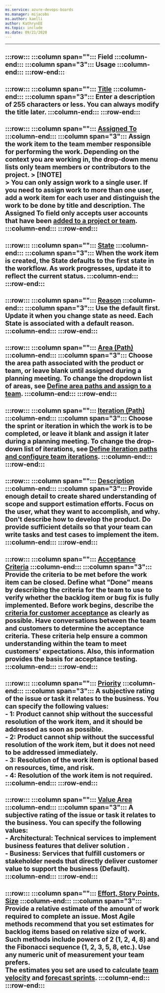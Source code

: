 ```yaml
---
ms.service: azure-devops-boards
ms.manager: mijacobs
ms.author: kaelli
author: KathrynEE
ms.topic: include
ms.date: 09/21/2020
---
```



---
:::row:::
   :::column span="":::
      **Field**
   :::column-end:::
   :::column span="3":::
      **Usage**
   :::column-end:::
:::row-end:::
---
:::row:::
   :::column span="":::
      [Title](../queries/titles-ids-descriptions.md)
   :::column-end:::
   :::column span="3":::
      Enter a description of 255 characters or less. You can always modify the title later.
   :::column-end:::
:::row-end:::
---
:::row:::
   :::column span="":::
      [Assigned To](../queries/query-by-workflow-changes.md)
   :::column-end:::
   :::column span="3":::
      Assign the work item to the team member responsible for performing the work. Depending on the context you are working in, the drop-down menu lists only team members or contributors to the project.
      > [!NOTE]  
      > You can only assign work to a single user. If you need to assign work to more than one user, add a work item for each user and distinguish the work to be done by title and description. The Assigned To field only accepts user accounts that have been [added to a project or team](../../organizations/security/add-users-team-project.md). 
   :::column-end:::
:::row-end:::
---
:::row:::
   :::column span="":::
      [State](../queries/query-by-workflow-changes.md)
   :::column-end:::
   :::column span="3":::
      When the work item is created, the State defaults to the first state in the workflow. As work progresses, update it to reflect the current status. 
   :::column-end:::
:::row-end:::
---
:::row:::
   :::column span="":::
      [Reason](../queries/query-by-workflow-changes.md)
   :::column-end:::
   :::column span="3":::
      Use the default first. Update it when you change state as need. Each State is associated with a default reason. 
   :::column-end:::
:::row-end:::
---
:::row:::
   :::column span="":::
      [Area (Path)](../queries/query-by-area-iteration-path.md)
   :::column-end:::
   :::column span="3":::
      Choose the area path associated with the product or team, or leave blank until assigned during a planning meeting. To change the dropdown list of areas, see [Define area paths and assign to a team](../../organizations/settings/set-area-paths.md).
   :::column-end:::
:::row-end:::
---
:::row:::
   :::column span="":::
      [Iteration (Path)](../queries/query-by-workflow-changes.md)
   :::column-end:::
   :::column span="3":::
      Choose the sprint or iteration in which the work is to be completed, or leave it blank and assign it later during a planning meeting. To change the drop-down list of iterations, see [Define iteration paths and configure team iterations](../../organizations/settings/set-iteration-paths-sprints.md).
   :::column-end:::
:::row-end:::
---
:::row:::
   :::column span="":::
      [Description](../queries/titles-ids-descriptions.md)
   :::column-end:::
   :::column span="3":::
      Provide enough detail to create shared understanding of scope and support estimation efforts. Focus on the user, what they want to accomplish, and why. Don't describe how to develop the product. Do provide sufficient details so that your team can write tasks and test cases to implement the item.
   :::column-end:::
:::row-end:::
---
:::row:::
   :::column span="":::
      [Acceptance Criteria](../queries/titles-ids-descriptions.md)
   :::column-end:::
   :::column span="3":::
      Provide the criteria to be met before the work item can be closed. Define what "Done" means by describing the criteria for the team to use to verify whether the backlog item or bug fix is fully implemented. 
      Before work begins, describe the [criteria for customer acceptance](../backlogs/best-practices-product-backlog.md#acceptance) as clearly as possible. Have conversations between the team and customers to determine the acceptance criteria. These criteria help ensure a common understanding within the team to meet customers' expectations. Also, this information provides the basis for acceptance testing.
   :::column-end:::
:::row-end:::
---
:::row:::
   :::column span="":::
      [Priority](../queries/planning-ranking-priorities.md)
   :::column-end:::
   :::column span="3":::
      A subjective rating of the issue or task it relates to the business. You can specify the following values:  
      - **1**: Product cannot ship without the successful resolution of the work item, and it should be addressed as soon as possible.  
      - **2**: Product cannot ship without the successful resolution of the work item, but it does not need to be addressed immediately.  
      - **3**: Resolution of the work item is optional based on resources, time, and risk.  
      - **4**: Resolution of the work item is not required. 
   :::column-end:::
:::row-end:::
---
:::row:::
   :::column span="":::
      [Value Area](../queries/planning-ranking-priorities.md)
   :::column-end:::
   :::column span="3":::
      A subjective rating of the issue or task it relates to the business. You can specify the following values:  
      - **Architectural**: Technical services to implement business features that deliver solution .  
      - **Business**: Services that fulfill customers or stakeholder needs that directly deliver customer value to support the business (Default).  
   :::column-end:::
:::row-end:::
---
:::row:::
   :::column span="":::
      [Effort, Story Points, Size](../queries/query-numeric.md)
   :::column-end:::
   :::column span="3":::
      Provide a relative estimate of the amount of work required to complete an issue. Most Agile methods recommend that you set estimates for backlog items based on relative size of work. Such methods include powers of 2 (1, 2, 4, 8) and the Fibonacci sequence (1, 2, 3, 5, 8, etc.). Use any numeric unit of measurement your team prefers.  
      The estimates you set are used to calculate [team velocity](../../report/dashboards/team-velocity.md) and [forecast sprints](../sprints/forecast.md).
   :::column-end:::
:::row-end:::
---